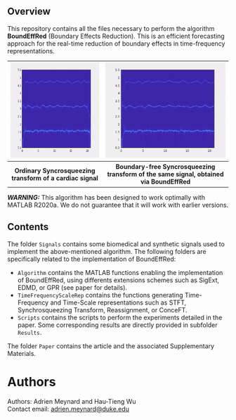 ## Overview
This repository contains all the files necessary to perform the algorithm **BoundEffRed** (Boundary Effects Reduction). This is an efficient forecasting approach for the real-time reduction of boundary effects in time-frequency representations.

<table>
  <tr>
    <th><img src="Animations/WithoutBoundEffRed.gif" width=300 height=217></th>
    <th><img src="Animations/WithBoundEffRed.gif" width=300 height=217></th>
  </tr>
  <tr>
    <th>Ordinary Syncrosqueezing transform of a cardiac signal</th>
    <th>Boundary-free Syncrosqueezing transform of the same signal, obtained via BoundEffRed</th>
  </tr>
 </table>

***WARNING:*** This algorithm has been designed to work optimally with MATLAB R2020a. We do not guarantee that it will work with earlier versions.

## Contents

The folder `Signals` contains some biomedical and synthetic signals used to implement the above-mentioned algorithm. The following folders are specifically related to the implementation of BoundEffRed:

* `Algorithm` contains the MATLAB functions enabling the implementation of BoundEffRed, using differents extensions schemes such as SigExt, EDMD, or GPR (see paper for details).
* `TimeFrequencyScaleRep` contains the functions generating Time-Frequency and Time-Scale representations such as STFT, Synchrosqueezing Transform, Reassignment, or ConceFT.
* `Scripts` contains the scripts to perform the experiments detailed in the paper. Some corresponding results are directly provided in subfolder `Results`.

The folder `Paper` contains the article and the associated Supplementary Materials.

# Authors

Authors: Adrien Meynard and Hau-Tieng Wu  
Contact email: adrien.meynard@duke.edu

